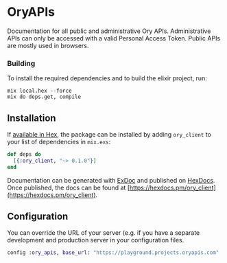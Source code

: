 # OryAPIs

Documentation for all public and administrative Ory APIs. Administrative APIs can only be accessed with a valid Personal Access Token. Public APIs are mostly used in browsers. 

### Building

To install the required dependencies and to build the elixir project, run:
```
mix local.hex --force
mix do deps.get, compile
```

## Installation

If [available in Hex](https://hex.pm/docs/publish), the package can be installed
by adding `ory_client` to your list of dependencies in `mix.exs`:

```elixir
def deps do
  [{:ory_client, "~> 0.1.0"}]
end
```

Documentation can be generated with [ExDoc](https://github.com/elixir-lang/ex_doc)
and published on [HexDocs](https://hexdocs.pm). Once published, the docs can
be found at [https://hexdocs.pm/ory_client](https://hexdocs.pm/ory_client).


## Configuration

You can override the URL of your server (e.g. if you have a separate development and production server in your configuration files.
```elixir
config :ory_apis, base_url: "https://playground.projects.oryapis.com"
```